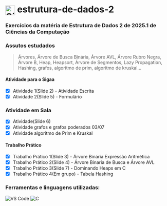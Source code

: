 <h1>
  <img src="https://cdn.jsdelivr.net/gh/devicons/devicon/icons/c/c-original.svg" alt="Símbolo C" width="30" style="vertical-align: middle;">
  estrutura-de-dados-2
</h1>

### Exercícios da matéria de Estrutura de Dados 2 de 2025.1 de Ciências da Computação

### Assutos estudados
>Árvores, Árvore de Busca Binária, Árvore AVL, Árvore Rubro Negra, Árvore B, Heap, Heapsort, Árvore de Segmentos, Lazy Propagation, Hashing, grafos, algoritmo de prim, algoritmo de kruskal...

#### Atividade para o Sigaa
- [x] Atividade 1(Slide 2) - Atividade Escrita
- [x] Atividade 2(Slide 5) - Formulário

### Atividade em Sala
- [x] Atividade(Slide 6)
- [x] Atividade grafos e grafos poderados 03/07
- [x] Atividade algoritmo de Prim e Kruskal

#### Trabalho Prático
- [x] Trabalho Prático 1(Slide 3) - Árvore Binária Expressão Aritmética 
- [x] Trabalho Prático 2(Slide 4) - Árvore Binaria de Busca e Árvore AVL
- [x] Trabalho Prático 3(Slide 7) - Dominando Heaps em C
- [x] Trabalho Prático 4(Em grupo) - Tabela Hashing

### Ferramentas e linguagens utilizadas:
<div>
  <img src="https://img.shields.io/badge/-VS%20Code-007ACC?logo=visual-studio-code&logoColor=white&style=flat" alt="VS Code">
  <img src="https://img.shields.io/badge/-C-00599C?logo=c&logoColor=white&style=flat" alt="C">
</div>
